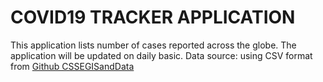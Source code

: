 # COVID19 TRACKER APPLICATION

This application lists number of cases reported across the globe. The application will be updated on daily basic.
Data source: using CSV format from [Github CSSEGISandData](https://github.com/CSSEGISandData/COVID-19)